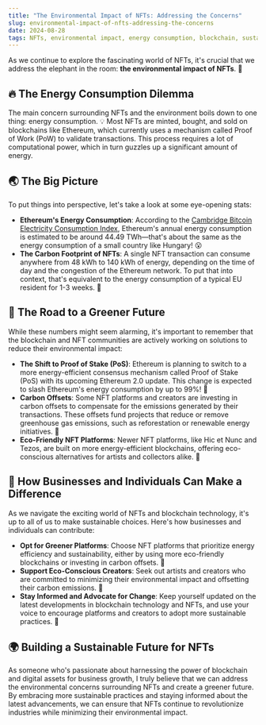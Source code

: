 ```yaml
---
title: "The Environmental Impact of NFTs: Addressing the Concerns"
slug: environmental-impact-of-nfts-addressing-the-concerns
date: 2024-08-28
tags: NFTs, environmental impact, energy consumption, blockchain, sustainability
---
```


As we continue to explore the fascinating world of NFTs, it's crucial that we address the elephant in the room: **the environmental impact of NFTs**. 🐘

## 🔥 The Energy Consumption Dilemma

The main concern surrounding NFTs and the environment boils down to one thing: energy consumption. 💡 Most NFTs are minted, bought, and sold on blockchains like Ethereum, which currently uses a mechanism called Proof of Work (PoW) to validate transactions. This process requires a lot of computational power, which in turn guzzles up a significant amount of energy.

## 🌏 The Big Picture

To put things into perspective, let's take a look at some eye-opening stats:

- **Ethereum's Energy Consumption**: According to the [Cambridge Bitcoin Electricity Consumption Index][1], Ethereum's annual energy consumption is estimated to be around 44.49 TWh—that's about the same as the energy consumption of a small country like Hungary! 😮
- **The Carbon Footprint of NFTs**: A single NFT transaction can consume anywhere from 48 kWh to 140 kWh of energy, depending on the time of day and the congestion of the Ethereum network. To put that into context, that's equivalent to the energy consumption of a typical EU resident for 1-3 weeks. 🏡

## 🌱 The Road to a Greener Future

While these numbers might seem alarming, it's important to remember that the blockchain and NFT communities are actively working on solutions to reduce their environmental impact:

- **The Shift to Proof of Stake (PoS)**: Ethereum is planning to switch to a more energy-efficient consensus mechanism called Proof of Stake (PoS) with its upcoming Ethereum 2.0 update. This change is expected to slash Ethereum's energy consumption by up to 99%! 🙌
- **Carbon Offsets**: Some NFT platforms and creators are investing in carbon offsets to compensate for the emissions generated by their transactions. These offsets fund projects that reduce or remove greenhouse gas emissions, such as reforestation or renewable energy initiatives. 🌳
- **Eco-Friendly NFT Platforms**: Newer NFT platforms, like Hic et Nunc and Tezos, are built on more energy-efficient blockchains, offering eco-conscious alternatives for artists and collectors alike. 🎨

## 💪 How Businesses and Individuals Can Make a Difference

As we navigate the exciting world of NFTs and blockchain technology, it's up to all of us to make sustainable choices. Here's how businesses and individuals can contribute:

- **Opt for Greener Platforms**: Choose NFT platforms that prioritize energy efficiency and sustainability, either by using more eco-friendly blockchains or investing in carbon offsets. 🌿
- **Support Eco-Conscious Creators**: Seek out artists and creators who are committed to minimizing their environmental impact and offsetting their carbon emissions. 🎨
- **Stay Informed and Advocate for Change**: Keep yourself updated on the latest developments in blockchain technology and NFTs, and use your voice to encourage platforms and creators to adopt more sustainable practices. 📣

## 🌍 Building a Sustainable Future for NFTs

As someone who's passionate about harnessing the power of blockchain and digital assets for business growth, I truly believe that we can address the environmental concerns surrounding NFTs and create a greener future. By embracing more sustainable practices and staying informed about the latest advancements, we can ensure that NFTs continue to revolutionize industries while minimizing their environmental impact.

[1]:	https://cbeci.org/